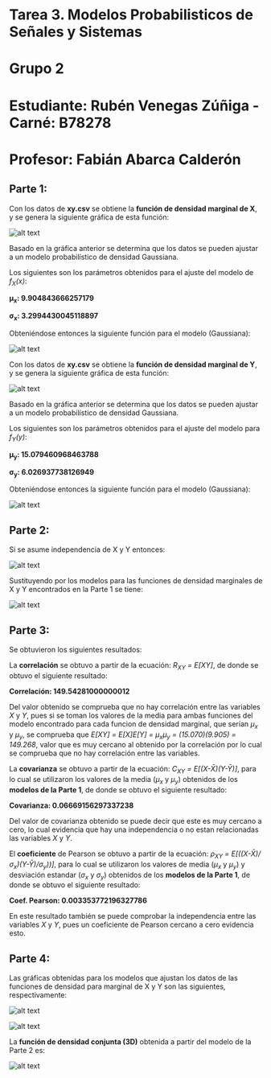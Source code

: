 # Tarea 3. Modelos Probabilisticos de Señales y Sistemas
# Grupo 2
# Estudiante: Rubén Venegas Zúñiga - Carné: B78278
# Profesor: Fabián Abarca Calderón


## Parte 1: 

Con los datos de **xy.csv** se obtiene la **función de densidad marginal de X**, y se genera 
la siguiente gráfica de esta función:

![alt text](fX.png)

Basado en la gráfica anterior se determina que los datos se pueden ajustar a un modelo 
probabilístico de densidad Gaussiana. 

Los siguientes son los parámetros obtenidos para el ajuste del modelo de *f<sub>X</sub>(x)*:

**&mu;<sub>x</sub>:  9.904843666257179**

**&sigma;<sub>x</sub>:  3.2994430045118897**

Obteniéndose entonces la siguiente función para el modelo (Gaussiana):

![alt text](eq1.svg)

Con los datos de **xy.csv** se obtiene la **función de densidad marginal de Y**, y se genera la 
siguiente gráfica de esta función:

![alt text](fY.png)

Basado en la gráfica anterior se determina que los datos se pueden ajustar a un modelo 
probabilístico de densidad Gaussiana. 

Los siguientes son los parámetros obtenidos para el ajuste del modelo para *f<sub>Y</sub>(y)*:

**&mu;<sub>y</sub>:  15.079460968463788**

**&sigma;<sub>y</sub>: 6.026937738126949**

Obteniéndose entonces la siguiente función para el modelo (Gaussiana):

![alt text](eq2.svg)

## Parte 2:
Si se asume independencia de X y Y entonces:

![alt text](eq3.svg)

Sustituyendo por los modelos para las funciones de densidad marginales de X y Y encontrados en la Parte 1 se tiene:

![alt text](eq4.svg)

## Parte 3:
Se obtuvieron los siguientes resultados:

La **correlación** se obtuvo a partir de la ecuación: *R<sub>XY</sub> = E[XY]*, de donde se obtuvo el 
siguiente resultado: 

**Correlación:  149.54281000000012**

Del valor obtenido se comprueba que no hay correlación entre las variables *X* y *Y*, pues si
se toman los valores de la media para ambas funciones del modelo encontrado para cada funcion
de densidad marginal, que serían *&mu;<sub>x</sub>* y *&mu;<sub>y</sub>*, se comprueba que
*E[XY] = E[X]E[Y] = &mu;<sub>x</sub>&mu;<sub>y</sub> = (15.070)(9.905) = 149.268*, valor que es
muy cercano al obtenido por la correlación por lo cual se comprueba que no hay correlación entre
las variables.

La **covarianza** se obtuvo a partir de la ecuación: *C<sub>XY</sub> = E[(X-X&#772;)(Y-Y&#772;)]*,  para lo cual se utilizaron los 
valores de la media (*&mu;<sub>x</sub>* y *&mu;<sub>y</sub>*)  obtenidos de los **modelos de la Parte 1**, de donde se obtuvo el 
siguiente resultado: 

**Covarianza:  0.06669156297337238**

Del valor de covarianza obtenido se puede decir que este es muy cercano a cero, lo cual evidencia que 
hay una independencia o no estan relacionadas las variables *X* y *Y*.

El **coeficiente** de Pearson se obtuvo a partir de la ecuación: *&rho;<sub>XY</sub> = E[((X-X&#772;)/&sigma;<sub>x</sub>)(Y-Y&#772;)/&sigma;<sub>y</sub>))​]*, para lo cual se utilizaron los valores de media (*&mu;<sub>x</sub>* y *&mu;<sub>y</sub>*) y desviación estandar (*&sigma;<sub>x</sub>* y *&sigma;<sub>y</sub>*) obtenidos de los **modelos de la Parte 1**, de donde se obtuvo el siguiente resultado: 


**Coef. Pearson:  0.003353772196327786**

En este resultado también se puede comprobar la independencia entre las variables *X* y *Y*, pues un coeficiente de
Pearson cercano a cero evidencia esto.

## Parte 4:
Las gráficas obtenidas para los modelos que ajustan los datos de las funciones de densidad 
para marginal de X y Y son las siguientes, respectivamente:

![alt text](modelo_fX.png)

![alt text](modelo_fY.png)

La **función de densidad conjunta (3D)** obtenida a partir del modelo de la Parte 2 es:

![alt text](3d.png)